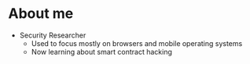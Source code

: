 # About me

* Security Researcher 
   * Used to focus mostly on browsers and mobile operating systems
   * Now learning about smart contract hacking
